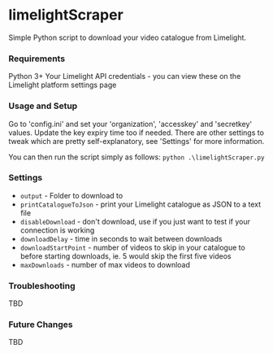 # limelightScraper

Simple Python script to download your video catalogue from Limelight.

### Requirements
Python 3+
Your Limelight API credentials - you can view these on the Limelight platform settings page

### Usage and Setup
Go to 'config.ini' and set your 'organization', 'accesskey' and 'secretkey' values. Update the key expiry time too if needed.
There are other settings to tweak which are pretty self-explanatory, see 'Settings' for more information.

You can then run the script simply as follows:
  `python .\limelightScraper.py`

### Settings
* `output` - Folder to download to
* `printCatalogueToJson` - print your Limelight catalogue as JSON to a text file
* `disableDownload` - don't download, use if you just want to test if your connection is working
* `downloadDelay` - time in seconds to wait between downloads
* `downloadStartPoint` - number of videos to skip in your catalogue to before starting downloads, ie. 5 would skip the first five videos 
* `maxDownloads` - number of max videos to download


### Troubleshooting
TBD

### Future Changes
TBD
